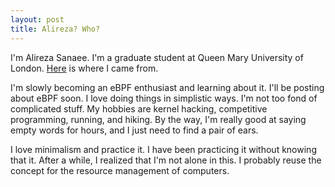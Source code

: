 ```yaml
---
layout: post
title: Alireza? Who?
---
```


I'm Alireza Sanaee. I'm a graduate student at Queen Mary University of London. [Here](https://goo.gl/maps/99AhZz6PbabrCzXT9) is where I came from.

I'm slowly becoming an eBPF enthusiast and learning about it. I'll be posting about eBPF soon. I love doing things in simplistic ways. I'm not too fond of complicated stuff. My hobbies are kernel hacking, competitive programming, running, and hiking. By the way, I'm really good at saying empty words for hours, and I just need to find a pair of ears.

I love minimalism and practice it. I have been practicing it without knowing that it. After a while, I realized that I'm not alone in this. I probably reuse the concept for the resource management of computers.
